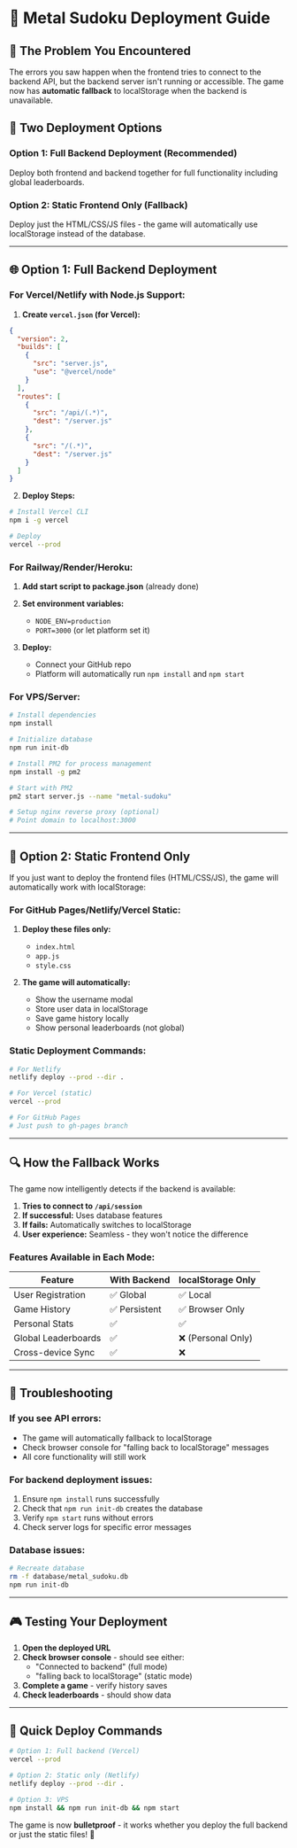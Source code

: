 # 🚀 Metal Sudoku Deployment Guide

## 🎯 **The Problem You Encountered**

The errors you saw happen when the frontend tries to connect to the backend API, but the backend server isn't running or accessible. The game now has **automatic fallback** to localStorage when the backend is unavailable.

## 🔧 **Two Deployment Options**

### Option 1: **Full Backend Deployment** (Recommended)
Deploy both frontend and backend together for full functionality including global leaderboards.

### Option 2: **Static Frontend Only** (Fallback)
Deploy just the HTML/CSS/JS files - the game will automatically use localStorage instead of the database.

---

## 🌐 **Option 1: Full Backend Deployment**

### **For Vercel/Netlify with Node.js Support:**

1. **Create `vercel.json` (for Vercel):**
```json
{
  "version": 2,
  "builds": [
    {
      "src": "server.js",
      "use": "@vercel/node"
    }
  ],
  "routes": [
    {
      "src": "/api/(.*)",
      "dest": "/server.js"
    },
    {
      "src": "/(.*)",
      "dest": "/server.js"
    }
  ]
}
```

2. **Deploy Steps:**
```bash
# Install Vercel CLI
npm i -g vercel

# Deploy
vercel --prod
```

### **For Railway/Render/Heroku:**

1. **Add start script to package.json** (already done)
2. **Set environment variables:**
   - `NODE_ENV=production`
   - `PORT=3000` (or let platform set it)

3. **Deploy:**
   - Connect your GitHub repo
   - Platform will automatically run `npm install` and `npm start`

### **For VPS/Server:**

```bash
# Install dependencies
npm install

# Initialize database
npm run init-db

# Install PM2 for process management
npm install -g pm2

# Start with PM2
pm2 start server.js --name "metal-sudoku"

# Setup nginx reverse proxy (optional)
# Point domain to localhost:3000
```

---

## 📁 **Option 2: Static Frontend Only**

If you just want to deploy the frontend files (HTML/CSS/JS), the game will automatically work with localStorage:

### **For GitHub Pages/Netlify/Vercel Static:**

1. **Deploy these files only:**
   - `index.html`
   - `app.js`
   - `style.css`

2. **The game will automatically:**
   - Show the username modal
   - Store user data in localStorage
   - Save game history locally
   - Show personal leaderboards (not global)

### **Static Deployment Commands:**

```bash
# For Netlify
netlify deploy --prod --dir .

# For Vercel (static)
vercel --prod

# For GitHub Pages
# Just push to gh-pages branch
```

---

## 🔍 **How the Fallback Works**

The game now intelligently detects if the backend is available:

1. **Tries to connect to `/api/session`**
2. **If successful:** Uses database features
3. **If fails:** Automatically switches to localStorage
4. **User experience:** Seamless - they won't notice the difference

### **Features Available in Each Mode:**

| Feature | With Backend | localStorage Only |
|---------|-------------|-------------------|
| User Registration | ✅ Global | ✅ Local |
| Game History | ✅ Persistent | ✅ Browser Only |
| Personal Stats | ✅ | ✅ |
| Global Leaderboards | ✅ | ❌ (Personal Only) |
| Cross-device Sync | ✅ | ❌ |

---

## 🐛 **Troubleshooting**

### **If you see API errors:**
- The game will automatically fallback to localStorage
- Check browser console for "falling back to localStorage" messages
- All core functionality will still work

### **For backend deployment issues:**
1. Ensure `npm install` runs successfully
2. Check that `npm run init-db` creates the database
3. Verify `npm start` runs without errors
4. Check server logs for specific error messages

### **Database issues:**
```bash
# Recreate database
rm -f database/metal_sudoku.db
npm run init-db
```

---

## 🎮 **Testing Your Deployment**

1. **Open the deployed URL**
2. **Check browser console** - should see either:
   - "Connected to backend" (full mode)
   - "falling back to localStorage" (static mode)
3. **Complete a game** - verify history saves
4. **Check leaderboards** - should show data

---

## 🚀 **Quick Deploy Commands**

```bash
# Option 1: Full backend (Vercel)
vercel --prod

# Option 2: Static only (Netlify)
netlify deploy --prod --dir .

# Option 3: VPS
npm install && npm run init-db && npm start
```

The game is now **bulletproof** - it works whether you deploy the full backend or just the static files! 🎸
